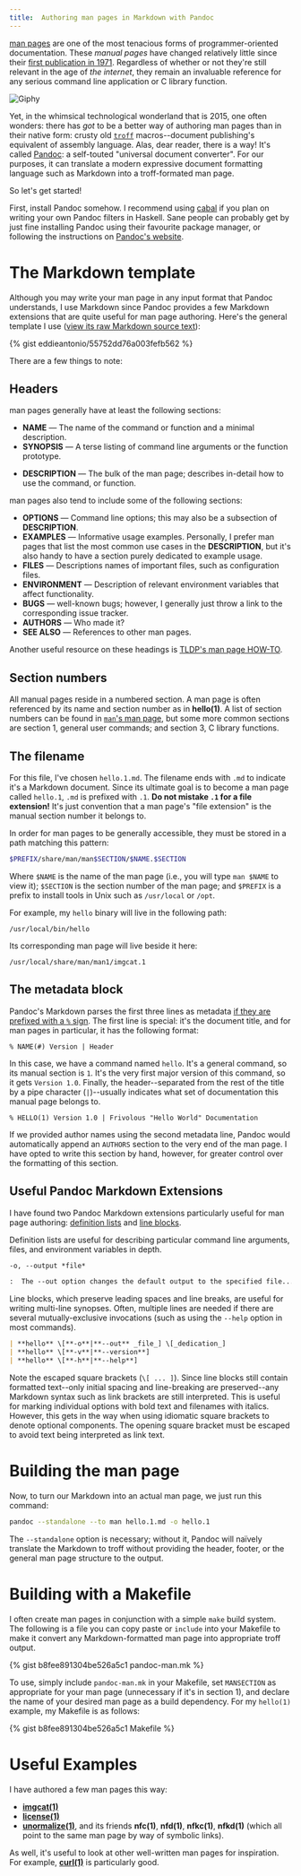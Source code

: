 ```yaml
---
title:  Authoring man pages in Markdown with Pandoc
---
```


[man pages][man page] are one of the most tenacious forms of
programmer-oriented documentation. These _manual pages_ have changed
relatively little since their [first publication in 1971][ken&dmr].
Regardless of whether or not they're still relevant in the age of *the
internet*, they remain an invaluable reference for any serious command
line application or C library function.

![Giphy](http://media2.giphy.com/media/WQD6NEEsVTvxK/giphy.gif)

Yet, in the whimsical technological wonderland that is 2015, one often
wonders: there has *got* to be a better way of authoring man pages than
in their native form: crusty old [`troff`][troff] macros--document
publishing's equivalent of assembly language. Alas, dear reader, there is
a way! It's called [Pandoc][]: a self-touted "universal document
converter". For our purposes, it can translate a modern expressive
document formatting language such as Markdown into a troff-formated man
page.

So let's get started!

First, install Pandoc somehow. I recommend using [cabal][] if you plan
on writing your own Pandoc filters in Haskell. Sane people can probably
get by just fine installing Pandoc using their favourite package
manager, or following the instructions on [Pandoc's website][installing
pandoc].

The Markdown template
=====================

Although you may write your man page in any input format that Pandoc
understands, I use Markdown since Pandoc provides a few Markdown
extensions that are quite useful for man page authoring. Here's the
general template I use ([view its raw Markdown source text][view raw]):

{% gist eddieantonio/55752dd76a003fefb562 %}

There are a few things to note:

Headers
-------

man pages generally have at least the following sections:

 * **NAME** — The name of the command or function and a minimal
   description.
 * **SYNOPSIS** — A terse listing of command line arguments or the
   function prototype.
 - **DESCRIPTION** — The bulk of the man page; describes in-detail how
   to use the command, or function.

man pages also tend to include some of the following sections:

 * **OPTIONS** — Command line options; this may also be a subsection of
   **DESCRIPTION**.
 * **EXAMPLES** — Informative usage examples. Personally, I prefer man
   pages that list the most common use cases in the **DESCRIPTION**, but
   it's also handy to have a section purely dedicated to example usage.
 * **FILES** — Descriptions names of important files, such as
   configuration files.
 * **ENVIRONMENT** — Description of relevant environment variables that affect
   functionality.
 * **BUGS** — well-known bugs; however, I generally just throw a link to
   the corresponding issue tracker.
 * **AUTHORS** — Who made it?
 * **SEE ALSO** — References to other man pages.

Another useful resource on these headings is [TLDP's man page
HOW-TO][tldp].

Section numbers
-------------------

All manual pages reside in a numbered section. A man page is often
referenced by its name and section number as in **hello(1)**. A list
of section numbers can be found in [`man`'s man page][man man], but some
more common sections are section 1, general user commands; and section
3, C library functions.

The filename
------------

For this file, I've chosen `hello.1.md`. The filename ends with `.md` to
indicate it's a Markdown document. Since its ultimate goal is to become
a man page called `hello.1`, `.md` is prefixed with `.1`. **Do not
mistake `.1` for a file extension!** It's just convention that a man
page's "file extension" is the manual section number it belongs to.

In order for man pages to be generally accessible, they must be
stored in a path matching this pattern:

~~~ sh
$PREFIX/share/man/man$SECTION/$NAME.$SECTION
~~~

Where `$NAME` is the name of the man page (i.e., you will type `man
$NAME` to view it); `$SECTION` is the section number of the man page;
and `$PREFIX` is a prefix to install tools in Unix such as `/usr/local`
or `/opt`.

For example, my `hello` binary will live in the following path:

    /usr/local/bin/hello

Its corresponding man page will live beside it here:

    /usr/local/share/man/man1/imgcat.1

The metadata block
------------------

Pandoc's Markdown parses the first three lines as metadata [if they are
prefixed with a `%` sign][metadata blocks]. The first line is special:
it's the document title, and for man pages in particular, it has
the following format:

    % NAME(#) Version | Header

In this case, we have a command named `hello`. It's a general command,
so its manual section is `1`. It's the very first major version of this
command, so it gets `Version 1.0`. Finally, the header--separated from
the rest of the title by a pipe character (`|`)--usually indicates
what set of documentation this manual page belongs to.

    % HELLO(1) Version 1.0 | Frivolous "Hello World" Documentation

If we provided author names using the second metadata line, Pandoc would
automatically append an `AUTHORS` section to the very end of the man
page. I have opted to write this section by hand, however, for greater
control over the formatting of this section.

Useful Pandoc Markdown Extensions
---------------------------------

I have found two Pandoc Markdown extensions particularly useful for man
page authoring: [definition lists][] and [line blocks][].

Definition lists are useful for describing particular command line
arguments, files, and environment variables in depth.

~~~ markdown
-o, --output *file*

:  The --out option changes the default output to the specified file...
~~~

Line blocks, which preserve leading spaces and line breaks, are useful
for writing multi-line synopses. Often, multiple lines are needed if
there are several mutually-exclusive invocations (such as using the
`--help` option in most commands).

~~~ markdown
| **hello** \[**-o**|**--out** _file_] \[_dedication_]
| **hello** \[**-v**|**--version**]
| **hello** \[**-h**|**--help**]
~~~

Note the escaped square brackets (`\[ ... ]`). Since line blocks still
contain formatted text--only initial spacing and line-breaking are
preserved--any Markdown syntax such as link brackets are still
interpreted. This is useful for marking individual options with bold
text and filenames with italics. However, this gets in the way when
using idiomatic square brackets to denote optional components. The
opening square bracket must be escaped to avoid text being interpreted
as link text.

Building the man page
=====================

Now, to turn our Markdown into an actual man page, we just run this
command:

~~~ sh
pandoc --standalone --to man hello.1.md -o hello.1
~~~

The `--standalone` option is necessary; without it, Pandoc will
naïvely translate the Markdown to troff without providing the header,
footer, or the general man page structure to the output.

Building with a Makefile
========================

I often create man pages in conjunction with a simple `make`
build system. The following is a file you can copy paste or `include`
into your Makefile to make it convert any Markdown-formatted man page
into appropriate troff output.

{% gist b8fee891304be526a5c1 pandoc-man.mk %}

To use, simply include `pandoc-man.mk` in your Makefile, set
`MANSECTION` as appropriate for your man page (unnecessary if it's in
section 1), and declare the name of your desired man page as a build
dependency. For my `hello(1)` example, my Makefile is as follows:

{% gist b8fee891304be526a5c1 Makefile %}

Useful Examples
===============

I have authored a few man pages this way:

 - **[imgcat(1)][imgcat]**
 - **[license(1)][license]**
 - **[unormalize(1)][unormalize]**, and its friends **nfc(1)**,
   **nfd(1)**, **nfkc(1)**, **nfkd(1)** (which all point to the same man
   page by way of symbolic links).

As well, it's useful to look at other well-written man pages for
inspiration. For example, **[curl(1)][curl]** is particularly good.

[cabal]: https://www.haskell.org/cabal/
[curl man page]: http://curl.haxx.se/docs/manpage.html
[curl]: http://curl.haxx.se/docs/manpage.html
[definition lists]: http://pandoc.org/README.html#definition-lists
[imgcat]: https://github.com/eddieantonio/imgcat/blob/master/doc/imgcat.1.md
[installing pandoc]: http://pandoc.org/installing.html
[ken&dmr]: https://www.bell-labs.com/usr/dmr/www/manintro.html
[license]: https://github.com/eddieantonio/license/blob/master/license.1.md
[line blocks]: http://pandoc.org/README.html#line-blocks
[man man]: http://linux.die.net/man/1/man
[man page]: https://en.wikipedia.org/wiki/Man_page
[metadata blocks]: http://pandoc.org/README.html#metadata-blocks
[Pandoc]: http://pandoc.org/
[tldp]: http://www.tldp.org/HOWTO/Man-Page/q3.html
[troff]: https://en.wikipedia.org/wiki/Troff
[unormalize]: https://github.com/eddieantonio/unormalize/blob/master/man/unormalize.1.md
[view raw]: https://gist.githubusercontent.com/eddieantonio/55752dd76a003fefb562/raw/38f6eb9de250feef22ff80da124b0f439fba432d/hello.1.md
